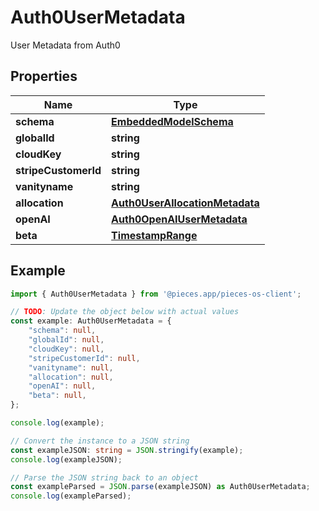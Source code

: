 
# Auth0UserMetadata

User Metadata from Auth0

## Properties

Name | Type
------------ | -------------
**schema** | [**EmbeddedModelSchema**](EmbeddedModelSchema)
**globalId** | **string**
**cloudKey** | **string**
**stripeCustomerId** | **string**
**vanityname** | **string**
**allocation** | [**Auth0UserAllocationMetadata**](Auth0UserAllocationMetadata)
**openAI** | [**Auth0OpenAIUserMetadata**](Auth0OpenAIUserMetadata)
**beta** | [**TimestampRange**](TimestampRange)

## Example

```typescript
import { Auth0UserMetadata } from '@pieces.app/pieces-os-client';

// TODO: Update the object below with actual values
const example: Auth0UserMetadata = {
    "schema": null,
    "globalId": null,
    "cloudKey": null,
    "stripeCustomerId": null,
    "vanityname": null,
    "allocation": null,
    "openAI": null,
    "beta": null,
};

console.log(example);

// Convert the instance to a JSON string
const exampleJSON: string = JSON.stringify(example);
console.log(exampleJSON);

// Parse the JSON string back to an object
const exampleParsed = JSON.parse(exampleJSON) as Auth0UserMetadata;
console.log(exampleParsed);
```


